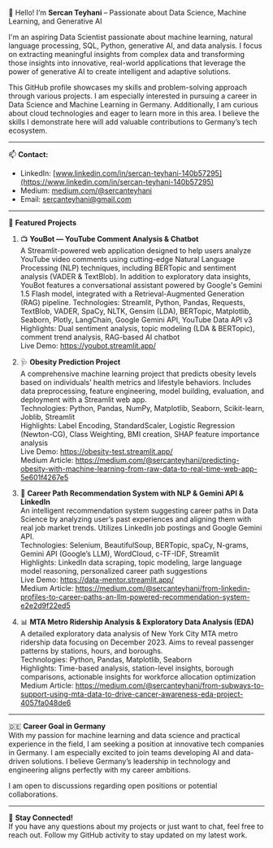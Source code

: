 👋 Hello! I’m **Sercan Teyhani** – Passionate about Data Science, Machine Learning, and Generative AI

I'm an aspiring Data Scientist passionate about machine learning, natural language processing, SQL, Python, generative AI, and data analysis. I focus on extracting meaningful insights from complex data and transforming those insights into innovative, real-world applications that leverage the power of generative AI to create intelligent and adaptive solutions.

This GitHub profile showcases my skills and problem-solving approach through various projects. I am especially interested in pursuing a career in Data Science and Machine Learning in Germany. Additionally, I am curious about cloud technologies and eager to learn more in this area. I believe the skills I demonstrate here will add valuable contributions to Germany’s tech ecosystem.


---

📫 **Contact:**  
- LinkedIn: [www.linkedin.com/in/sercan-teyhani-140b57295](https://www.linkedin.com/in/sercan-teyhani-140b57295)  
- Medium: [medium.com/@sercanteyhani](https://medium.com/@sercanteyhani)
- Email: [sercanteyhani@gmail.com](mailto:sercanteyhani@gmail.com)  

---

🚀 **Featured Projects**
1. 📺 **YouBot — YouTube Comment Analysis & Chatbot**  
A Streamlit-powered web application designed to help users analyze YouTube video comments using cutting-edge Natural Language Processing (NLP) techniques, including BERTopic and sentiment analysis (VADER & TextBlob).
In addition to exploratory data insights, YouBot features a conversational assistant powered by Google's Gemini 1.5 Flash model, integrated with a Retrieval-Augmented Generation (RAG) pipeline.
Technologies: Streamlit, Python, Pandas, Requests, TextBlob, VADER, SpaCy, NLTK, Gensim (LDA), BERTopic, Matplotlib, Seaborn, Plotly, LangChain, Google Gemini API, YouTube Data API v3  
Highlights: Dual sentiment analysis, topic modeling (LDA & BERTopic), comment trend analysis, RAG-based AI chatbot  
Live Demo: https://youbot.streamlit.app/

3. 🩺 **Obesity Prediction Project**  
A comprehensive machine learning project that predicts obesity levels based on individuals’ health metrics and lifestyle behaviors. Includes data preprocessing, feature engineering, model building, evaluation, and deployment with a Streamlit web app.  
Technologies: Python, Pandas, NumPy, Matplotlib, Seaborn, Scikit-learn, Joblib, Streamlit  
Highlights: Label Encoding, StandardScaler, Logistic Regression (Newton-CG), Class Weighting, BMI creation, SHAP feature importance analysis  
Live Demo: https://obesity-test.streamlit.app/  
Medium Article: https://medium.com/@sercanteyhani/predicting-obesity-with-machine-learning-from-raw-data-to-real-time-web-app-5e601f4267e5

4. 🧠 **Career Path Recommendation System with NLP & Gemini API & LinkedIn**  
An intelligent recommendation system suggesting career paths in Data Science by analyzing user’s past experiences and aligning them with real job market trends. Utilizes LinkedIn job postings and Google Gemini API.  
Technologies: Selenium, BeautifulSoup, BERTopic, spaCy, N-grams, Gemini API (Google’s LLM), WordCloud, c-TF-IDF, Streamlit  
Highlights: LinkedIn data scraping, topic modeling, large language model reasoning, personalized career path suggestions  
Live Demo: https://data-mentor.streamlit.app/  
Medium Article: https://medium.com/@sercanteyhani/from-linkedin-profiles-to-career-paths-an-llm-powered-recommendation-system-e2e2d9f22ed5

5. 📊 **MTA Metro Ridership Analysis & Exploratory Data Analysis (EDA)**  
A detailed exploratory data analysis of New York City MTA metro ridership data focusing on December 2023. Aims to reveal passenger patterns by stations, hours, and boroughs.  
Technologies: Python, Pandas, Matplotlib, Seaborn  
Highlights: Time-based analysis, station-level insights, borough comparisons, actionable insights for workforce allocation optimization  
Medium Article: https://medium.com/@sercanteyhani/from-subways-to-support-using-mta-data-to-drive-cancer-awareness-eda-project-4057fa048de6

---

🇩🇪 **Career Goal in Germany**  
With my passion for machine learning and data science and practical experience in the field, I am seeking a position at innovative tech companies in Germany. I am especially excited to join teams developing AI and data-driven solutions. I believe Germany’s leadership in technology and engineering aligns perfectly with my career ambitions.

I am open to discussions regarding open positions or potential collaborations.

---

🎉 **Stay Connected!**  
If you have any questions about my projects or just want to chat, feel free to reach out. Follow my GitHub activity to stay updated on my latest work.
